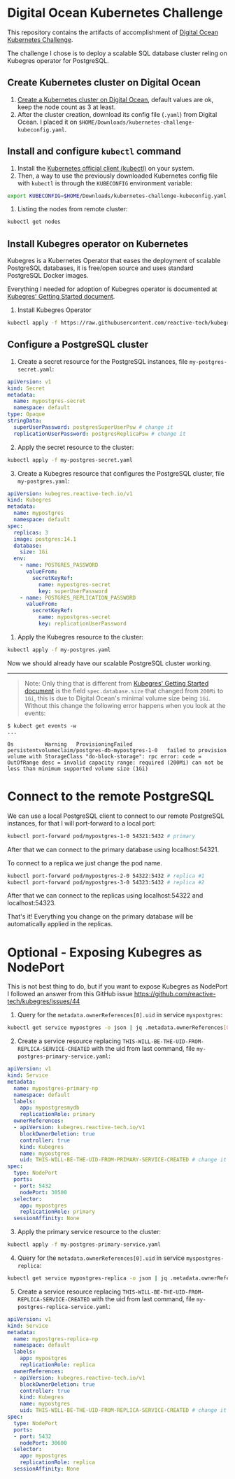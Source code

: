 # Digital Ocean Kubernetes Challenge

This repository contains the artifacts of accomplishment of [Digital Ocean Kubernetes Challenge](https://www.digitalocean.com/community/pages/kubernetes-challenge).

The challenge I chose is to deploy a scalable SQL database cluster reling on Kubegres operator for PostgreSQL.

## Create Kubernetes cluster on Digital Ocean

1. [Create a Kubernetes cluster on Digital Ocean](https://cloud.digitalocean.com/kubernetes/clusters/new), default values are ok, keep the node count as 3 at least.
2. After the cluster creation, download its config file (`.yaml`) from Digital Ocean. I placed it on `$HOME/Downloads/kubernetes-challenge-kubeconfig.yaml`.

## Install and configure `kubectl` command

1. Install the [Kubernetes official client (kubectl)](https://kubernetes.io/docs/tasks/tools/#kubectl) on your system.
2. Then, a way to use the previously downloaded Kubernetes config file with `kubectl` is through the `KUBECONFIG` environment variable:
```bash
export KUBECONFIG=$HOME/Downloads/kubernetes-challenge-kubeconfig.yaml
```

1. Listing the nodes from remote cluster:

```bash
kubectl get nodes
```

## Install Kubegres operator on Kubernetes

Kubegres is a Kubernetes Operator that eases the deployment of scalable PostgreSQL databases, it is free/open source and uses standard PostgreSQL Docker images.

Everything I needed for adoption of Kubegres operator is documented at [Kubegres' Getting Started document](https://www.kubegres.io/doc/getting-started.html).

1. Install Kubegres Operator

```bash
kubectl apply -f https://raw.githubusercontent.com/reactive-tech/kubegres/v1.15/kubegres.yaml
```

## Configure a PostgreSQL cluster

1. Create a secret resource for the PostgreSQL instances, file `my-postgres-secret.yaml`:

```yaml
apiVersion: v1
kind: Secret
metadata:
  name: mypostgres-secret
  namespace: default
type: Opaque
stringData:
  superUserPassword: postgresSuperUserPsw # change it
  replicationUserPassword: postgresReplicaPsw # change it
```

2. Apply the secret resource to the cluster:

```bash
kubectl apply -f my-postgres-secret.yaml
```

3. Create a Kubegres resource that configures the PostgreSQL cluster, file `my-postgres.yaml`:

```yaml
apiVersion: kubegres.reactive-tech.io/v1
kind: Kubegres
metadata:
  name: mypostgres
  namespace: default
spec:
  replicas: 3
  image: postgres:14.1
  database:
    size: 1Gi
  env:
    - name: POSTGRES_PASSWORD
      valueFrom:
        secretKeyRef:
          name: mypostgres-secret
          key: superUserPassword
    - name: POSTGRES_REPLICATION_PASSWORD
      valueFrom:
        secretKeyRef:
          name: mypostgres-secret
          key: replicationUserPassword
```

1. Apply the Kubegres resource to the cluster:

```bash
kubectl apply -f my-postgres.yaml
```

Now we should already have our scalable PostgreSQL cluster working.

---

> Note: Only thing that is different from [Kubegres' Getting Started document](https://www.kubegres.io/doc/getting-started.html) is the field `spec.database.size` that changed from `200Mi` to `1Gi`, this is due to Digital Ocean's minimal volume size being `1Gi`.
> Without this change the following error happens when you look at the events:
```
$ kubect get events -w
...

0s          Warning   ProvisioningFailed             persistentvolumeclaim/postgres-db-mypostgres-1-0   failed to provision volume with StorageClass "do-block-storage": rpc error: code = OutOfRange desc = invalid capacity range: required (200Mi) can not be less than minimum supported volume size (1Gi)
```

# Connect to the remote PostgreSQL

We can use a local PostgreSQL client to connect to our remote PostgreSQL instances, for that I will port-forward to a local port:

```bash
kubectl port-forward pod/mypostgres-1-0 54321:5432 # primary
```

After that we can connect to the primary database using localhost:54321.

To connect to a replica we just change the pod name.

```bash
kubectl port-forward pod/mypostgres-2-0 54322:5432 # replica #1
kubectl port-forward pod/mypostgres-3-0 54323:5432 # replica #2
```

After that we can connect to the replicas using localhost:54322 and localhost:54323.

That's it! Everything you change on the primary database will be automatically applied in the replicas.

# Optional - Exposing Kubegres as NodePort

This is not best thing to do, but if you want to expose Kubegres as NodePort I followed an answer from this GitHub issue https://github.com/reactive-tech/kubegres/issues/44

1. Query for the `metadata.ownerReferences[0].uid` in service `myspostgres`:

```bash
kubectl get service mypostgres -o json | jq .metadata.ownerReferences[0].uid
```

2. Create a service resource replacing `THIS-WILL-BE-THE-UID-FROM-REPLICA-SERVICE-CREATED` with the uid from last command, file `my-postgres-primary-service.yaml`:

```yaml
apiVersion: v1
kind: Service
metadata:
  name: mypostgres-primary-np
  namespace: default
  labels:
    app: mypostgresmydb
    replicationRole: primary
  ownerReferences:
  - apiVersion: kubegres.reactive-tech.io/v1
    blockOwnerDeletion: true
    controller: true
    kind: Kubegres
    name: mypostgres
    uid: THIS-WILL-BE-THE-UID-FROM-PRIMARY-SERVICE-CREATED # change it
spec:
  type: NodePort
  ports:
  - port: 5432
    nodePort: 30500
  selector:
    app: mypostgres
    replicationRole: primary
  sessionAffinity: None
```

3. Apply the primary service resource to the cluster:

```bash
kubectl apply -f my-postgres-primary-service.yaml
```

4. Query for the `metadata.ownerReferences[0].uid` in service `myspostgres-replica`:

```bash
kubectl get service mypostgres-replica -o json | jq .metadata.ownerReferences[0].uid
```

5. Create a service resource replacing `THIS-WILL-BE-THE-UID-FROM-REPLICA-SERVICE-CREATED` with the uid from last command, file `my-postgres-replica-service.yaml`:

```yaml
apiVersion: v1
kind: Service
metadata:
  name: mypostgres-replica-np
  namespace: default
  labels:
    app: mypostgres
    replicationRole: replica
  ownerReferences:
  - apiVersion: kubegres.reactive-tech.io/v1
    blockOwnerDeletion: true
    controller: true
    kind: Kubegres
    name: mypostgres
    uid: THIS-WILL-BE-THE-UID-FROM-REPLICA-SERVICE-CREATED # change it
spec:
  type: NodePort
  ports:
  - port: 5432
    nodePort: 30600
  selector:
    app: mypostgres
    replicationRole: replica
  sessionAffinity: None
```
